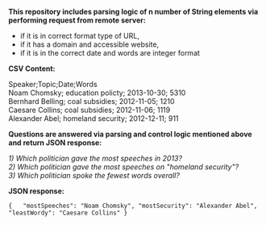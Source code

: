 **This repository includes parsing logic of n number of String elements via performing request from remote server:**

  * if it is in correct format type of URL,
  * if it has a domain and accessible website, 
  * if it is in the correct date and words are integer format

**CSV Content:** 

Speaker;Topic;Date;Words  
Noam Chomsky; education policty; 2013-10-30; 5310  
Bernhard Belling; coal subsidies; 2012-11-05; 1210  
Caesare Collins; coal subsidies; 2012-11-06; 1119  
Alexander Abel; homeland security; 2012-12-11; 911  

**Questions are answered via parsing and control logic mentioned above and return JSON response:** 

_1) Which politician gave the most speeches in 2013?_  
_2) Which politician gave the most speeches on "homeland security"?_  
_3) Which politician spoke the fewest words overall?_  


**JSON response:** 

`{  
    "mostSpeeches": "Noam Chomsky",
    "mostSecurity": "Alexander Abel",
    "leastWordy": "Caesare Collins"
}`
